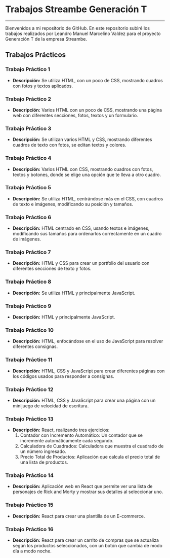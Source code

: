 # Trabajos Streambe Generación T
___
Bienvenidos a mi repositorio de GitHub. En este repositorio subiré los trabajos realizados por Leandro Manuel Marcelino Valdez para el proyecto Generación T de la empresa Streambe.

## Trabajos Prácticos

### Trabajo Práctico 1
- **Descripción:** Se utiliza HTML, con un poco de CSS, mostrando cuadros con fotos y textos aplicados.

### Trabajo Práctico 2
- **Descripción:** Varios HTML con un poco de CSS, mostrando una página web con diferentes secciones, fotos, textos y un formulario.

### Trabajo Práctico 3
- **Descripción:** Se utilizan varios HTML y CSS, mostrando diferentes cuadros de texto con fotos, se editan textos y colores.

### Trabajo Práctico 4
- **Descripción:** Varios HTML con CSS, mostrando cuadros con fotos, textos y botones, donde se elige una opción que te lleva a otro cuadro.

### Trabajo Práctico 5
- **Descripción:** Se utiliza HTML, centrándose más en el CSS, con cuadros de texto e imágenes, modificando su posición y tamaños.

### Trabajo Práctico 6
- **Descripción:** HTML centrado en CSS, usando textos e imágenes, modificando sus tamaños para ordenarlos correctamente en un cuadro de imágenes.

### Trabajo Práctico 7
- **Descripción:** HTML y CSS para crear un portfolio del usuario con diferentes secciones de texto y fotos.

### Trabajo Práctico 8
- **Descripción:** Se utiliza HTML y principalmente JavaScript.

### Trabajo Práctico 9
- **Descripción:** HTML y principalmente JavaScript.

### Trabajo Práctico 10
- **Descripción:** HTML, enfocándose en el uso de JavaScript para resolver diferentes consignas.

### Trabajo Práctico 11
- **Descripción:** HTML, CSS y JavaScript para crear diferentes páginas con los códigos usados para responder a consignas.

### Trabajo Práctico 12
- **Descripción:** HTML, CSS y JavaScript para crear una página con un minijuego de velocidad de escritura.

### Trabajo Práctico 13
- **Descripción:** React, realizando tres ejercicios:
  1. Contador con Incremento Automático: Un contador que se incremente automáticamente cada segundo.
  2. Calculadora de Cuadrados: Calculadora que muestra el cuadrado de un número ingresado.
  3. Precio Total de Productos: Aplicación que calcula el precio total de una lista de productos.

### Trabajo Práctico 14
- **Descripción:** Aplicación web en React que permite ver una lista de personajes de Rick and Morty y mostrar sus detalles al seleccionar uno.

### Trabajo Práctico 15
- **Descripción:** React para crear una plantilla de un E-commerce.

### Trabajo Práctico 16
- **Descripción:** React para crear un carrito de compras que se actualiza según los productos seleccionados, con un botón que cambia de modo día a modo noche.
